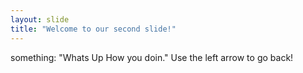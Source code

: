 ```yaml
---
layout: slide
title: "Welcome to our second slide!"
---
```

something: "Whats Up How you doin."
Use the left arrow to go back!
